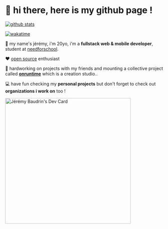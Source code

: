 # 👋 hi there, here is my github page !

[![github stats](https://github-readme-stats.vercel.app/api?username=jerembdn&show_icons=true&title_color=3498db&icon_color=3498db&bg_color=0d1117&text_color=2980b9&hide_border=true&hide=stars&cache_seconds=7200)](https://github.com/jerembdn)

[![wakatime](https://wakatime.com/badge/user/03c7e06b-7a25-4e5c-a6e8-7db5fd2433c3.svg)](https://wakatime.com/@03c7e06b-7a25-4e5c-a6e8-7db5fd2433c3)

👦 my name's jérémy, i'm 20yo, i'm a **fullstack web & mobile developer**, student at [needforschool](https://www.needfor-school.com/).

❤️ [open source](https://github.com/jerembdn) enthusiast

🧠 hardworking on projects with my friends and mounting a collective project called **[onruntime](https://github.com/onruntime)** which is a creation studio..

💻 have fun checking my **personal projects** but don't forget to check out **organizations i work on** too !

<a href="https://app.daily.dev/Jijon" style="">
  <img src="https://api.daily.dev/devcards/0e2d5265f4a34dfd91b3821e4caa77a9.png?r=61x" width="400" alt="Jérémy Baudrin's Dev Card" />
</a>
